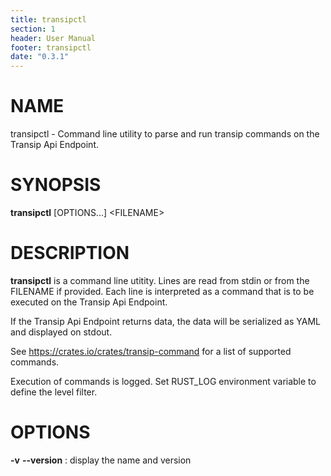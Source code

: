 ```yaml
---
title: transipctl
section: 1
header: User Manual
footer: transipctl
date: "0.3.1"
---
```


# NAME
transipctl - Command line utility to parse and run transip commands on the Transip Api Endpoint.

# SYNOPSIS
**transipctl** \[OPTIONS...\] \<FILENAME\>

# DESCRIPTION
**transipctl** is a command line utitity. Lines are read from stdin or from the FILENAME if provided. Each line is interpreted as a command that is to be executed on the Transip Api Endpoint.

If the Transip Api Endpoint returns data, the data will be serialized as YAML and displayed on stdout.

See https://crates.io/crates/transip-command for a list of supported commands.

Execution of commands is logged. Set RUST_LOG environment variable to define the level filter.

# OPTIONS
**\-v** **\-\-version**
: display the name and version
